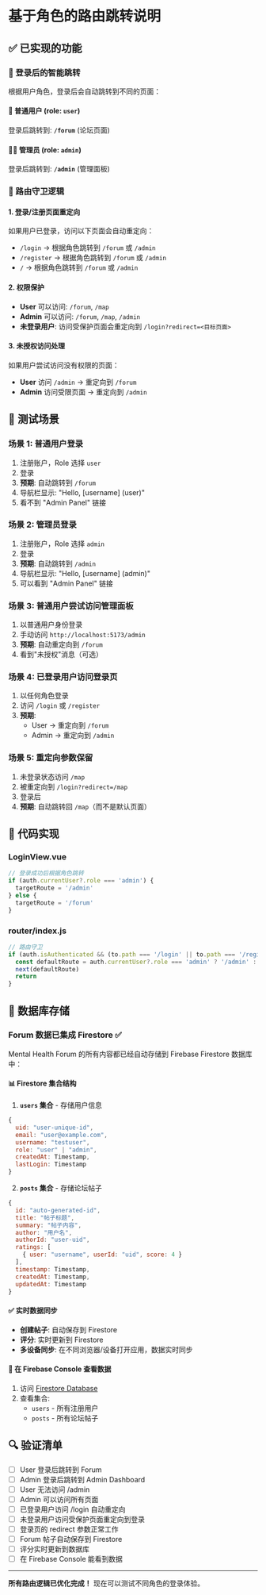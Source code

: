 # 基于角色的路由跳转说明

## ✅ 已实现的功能

### 🔐 登录后的智能跳转

根据用户角色，登录后会自动跳转到不同的页面：

#### 👤 普通用户 (role: `user`)
登录后跳转到: **`/forum`** (论坛页面)

#### 👨‍💼 管理员 (role: `admin`)
登录后跳转到: **`/admin`** (管理面板)

### 📍 路由守卫逻辑

#### 1. 登录/注册页面重定向
如果用户已登录，访问以下页面会自动重定向：
- `/login` → 根据角色跳转到 `/forum` 或 `/admin`
- `/register` → 根据角色跳转到 `/forum` 或 `/admin`
- `/` → 根据角色跳转到 `/forum` 或 `/admin`

#### 2. 权限保护
- **User** 可以访问: `/forum`, `/map`
- **Admin** 可以访问: `/forum`, `/map`, `/admin`
- **未登录用户**: 访问受保护页面会重定向到 `/login?redirect=<目标页面>`

#### 3. 未授权访问处理
如果用户尝试访问没有权限的页面：
- **User** 访问 `/admin` → 重定向到 `/forum`
- **Admin** 访问受限页面 → 重定向到 `/admin`

## 🧪 测试场景

### 场景 1: 普通用户登录
1. 注册账户，Role 选择 `user`
2. 登录
3. **预期**: 自动跳转到 `/forum`
4. 导航栏显示: "Hello, [username] (user)"
5. 看不到 "Admin Panel" 链接

### 场景 2: 管理员登录
1. 注册账户，Role 选择 `admin`
2. 登录
3. **预期**: 自动跳转到 `/admin`
4. 导航栏显示: "Hello, [username] (admin)"
5. 可以看到 "Admin Panel" 链接

### 场景 3: 普通用户尝试访问管理面板
1. 以普通用户身份登录
2. 手动访问 `http://localhost:5173/admin`
3. **预期**: 自动重定向到 `/forum`
4. 看到"未授权"消息（可选）

### 场景 4: 已登录用户访问登录页
1. 以任何角色登录
2. 访问 `/login` 或 `/register`
3. **预期**:
   - User → 重定向到 `/forum`
   - Admin → 重定向到 `/admin`

### 场景 5: 重定向参数保留
1. 未登录状态访问 `/map`
2. 被重定向到 `/login?redirect=/map`
3. 登录后
4. **预期**: 自动跳转回 `/map`（而不是默认页面）

## 📝 代码实现

### LoginView.vue
```javascript
// 登录成功后根据角色跳转
if (auth.currentUser?.role === 'admin') {
  targetRoute = '/admin'
} else {
  targetRoute = '/forum'
}
```

### router/index.js
```javascript
// 路由守卫
if (auth.isAuthenticated && (to.path === '/login' || to.path === '/register' || to.path === '/')) {
  const defaultRoute = auth.currentUser?.role === 'admin' ? '/admin' : '/forum'
  next(defaultRoute)
  return
}
```

## 🎯 数据库存储

### Forum 数据已集成 Firestore ✅

Mental Health Forum 的所有内容都已经自动存储到 Firebase Firestore 数据库中：

#### 📊 Firestore 集合结构

1. **`users` 集合** - 存储用户信息
```javascript
{
  uid: "user-unique-id",
  email: "user@example.com",
  username: "testuser",
  role: "user" | "admin",
  createdAt: Timestamp,
  lastLogin: Timestamp
}
```

2. **`posts` 集合** - 存储论坛帖子
```javascript
{
  id: "auto-generated-id",
  title: "帖子标题",
  summary: "帖子内容",
  author: "用户名",
  authorId: "user-uid",
  ratings: [
    { user: "username", userId: "uid", score: 4 }
  ],
  timestamp: Timestamp,
  createdAt: Timestamp,
  updatedAt: Timestamp
}
```

#### ✅ 实时数据同步

- **创建帖子**: 自动保存到 Firestore
- **评分**: 实时更新到 Firestore
- **多设备同步**: 在不同浏览器/设备打开应用，数据实时同步

#### 📍 在 Firebase Console 查看数据

1. 访问 [Firestore Database](https://console.firebase.google.com/project/fit5032-youthwell-project/firestore)
2. 查看集合:
   - `users` - 所有注册用户
   - `posts` - 所有论坛帖子

## 🔍 验证清单

- [ ] User 登录后跳转到 Forum
- [ ] Admin 登录后跳转到 Admin Dashboard
- [ ] User 无法访问 /admin
- [ ] Admin 可以访问所有页面
- [ ] 已登录用户访问 /login 自动重定向
- [ ] 未登录用户访问受保护页面重定向到登录
- [ ] 登录页的 redirect 参数正常工作
- [ ] Forum 帖子自动保存到 Firestore
- [ ] 评分实时更新到数据库
- [ ] 在 Firebase Console 能看到数据

---

**所有路由逻辑已优化完成！** 现在可以测试不同角色的登录体验。

